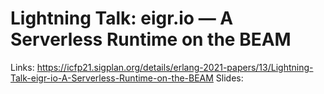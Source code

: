 # Lightning Talk: eigr.io — A Serverless Runtime on the BEAM

Links:
https://icfp21.sigplan.org/details/erlang-2021-papers/13/Lightning-Talk-eigr-io-A-Serverless-Runtime-on-the-BEAM
Slides:
